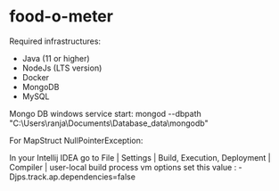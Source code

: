 # food-o-meter

Required infrastructures:
 - Java (11 or higher)
 - NodeJs (LTS version)
 - Docker
 - MongoDB
 - MySQL
 
Mongo DB windows service start: mongod --dbpath "C:\Users\ranja\Documents\Database_data\mongodb"


For MapStruct NullPointerException:

In your Intellij IDEA go to File | Settings | Build, Execution, Deployment | Compiler | user-local build process vm options
set this value : -Djps.track.ap.dependencies=false